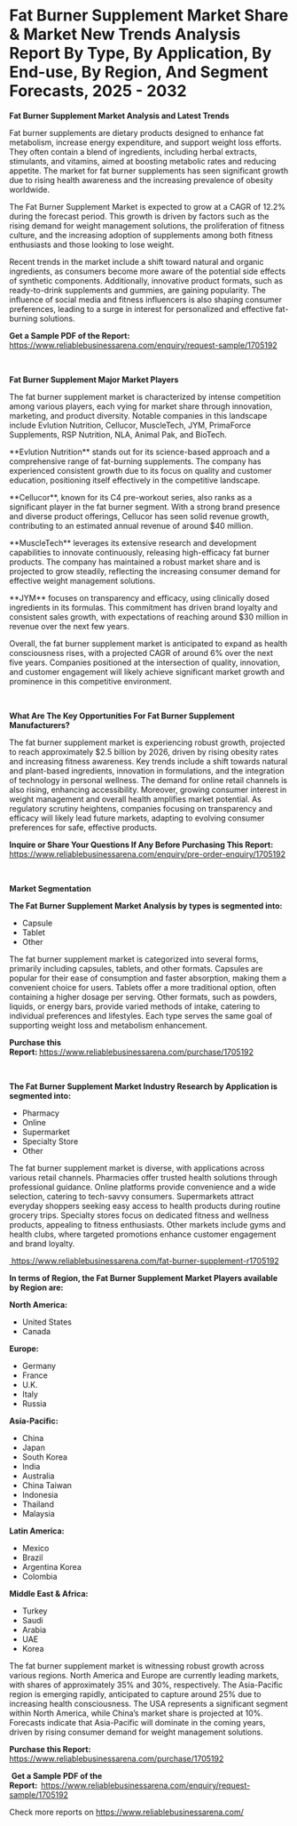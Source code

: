 <p><h1>Fat Burner Supplement Market Share & Market New Trends Analysis Report By Type, By Application, By End-use, By Region, And Segment Forecasts, 2025 - 2032</h1></p><p><strong>Fat Burner Supplement Market Analysis and Latest Trends</strong></p>
<p><p>Fat burner supplements are dietary products designed to enhance fat metabolism, increase energy expenditure, and support weight loss efforts. They often contain a blend of ingredients, including herbal extracts, stimulants, and vitamins, aimed at boosting metabolic rates and reducing appetite. The market for fat burner supplements has seen significant growth due to rising health awareness and the increasing prevalence of obesity worldwide. </p><p>The Fat Burner Supplement Market is expected to grow at a CAGR of 12.2% during the forecast period. This growth is driven by factors such as the rising demand for weight management solutions, the proliferation of fitness culture, and the increasing adoption of supplements among both fitness enthusiasts and those looking to lose weight. </p><p>Recent trends in the market include a shift toward natural and organic ingredients, as consumers become more aware of the potential side effects of synthetic components. Additionally, innovative product formats, such as ready-to-drink supplements and gummies, are gaining popularity. The influence of social media and fitness influencers is also shaping consumer preferences, leading to a surge in interest for personalized and effective fat-burning solutions.</p></p>
<p><strong>Get a Sample PDF of the Report:&nbsp;</strong> <a href="https://www.reliablebusinessarena.com/enquiry/request-sample/1705192?utm_campaign=1998&utm_medium=2&utm_source=Github&utm_content=ia&utm_term=09012025&utm_id=fat-burner-supplement">https://www.reliablebusinessarena.com/enquiry/request-sample/1705192</a></p>
<p>&nbsp;</p>
<p><strong>Fat Burner Supplement Major Market Players</strong></p>
<p><p>The fat burner supplement market is characterized by intense competition among various players, each vying for market share through innovation, marketing, and product diversity. Notable companies in this landscape include Evlution Nutrition, Cellucor, MuscleTech, JYM, PrimaForce Supplements, RSP Nutrition, NLA, Animal Pak, and BioTech.</p><p>**Evlution Nutrition** stands out for its science-based approach and a comprehensive range of fat-burning supplements. The company has experienced consistent growth due to its focus on quality and customer education, positioning itself effectively in the competitive landscape.</p><p>**Cellucor**, known for its C4 pre-workout series, also ranks as a significant player in the fat burner segment. With a strong brand presence and diverse product offerings, Cellucor has seen solid revenue growth, contributing to an estimated annual revenue of around $40 million. </p><p>**MuscleTech** leverages its extensive research and development capabilities to innovate continuously, releasing high-efficacy fat burner products. The company has maintained a robust market share and is projected to grow steadily, reflecting the increasing consumer demand for effective weight management solutions.</p><p>**JYM** focuses on transparency and efficacy, using clinically dosed ingredients in its formulas. This commitment has driven brand loyalty and consistent sales growth, with expectations of reaching around $30 million in revenue over the next few years.</p><p>Overall, the fat burner supplement market is anticipated to expand as health consciousness rises, with a projected CAGR of around 6% over the next five years. Companies positioned at the intersection of quality, innovation, and customer engagement will likely achieve significant market growth and prominence in this competitive environment.</p></p>
<p>&nbsp;</p>
<p><strong>What Are The Key Opportunities For Fat Burner Supplement Manufacturers?</strong></p>
<p><p>The fat burner supplement market is experiencing robust growth, projected to reach approximately $2.5 billion by 2026, driven by rising obesity rates and increasing fitness awareness. Key trends include a shift towards natural and plant-based ingredients, innovation in formulations, and the integration of technology in personal wellness. The demand for online retail channels is also rising, enhancing accessibility. Moreover, growing consumer interest in weight management and overall health amplifies market potential. As regulatory scrutiny heightens, companies focusing on transparency and efficacy will likely lead future markets, adapting to evolving consumer preferences for safe, effective products.</p></p>
<p><strong>Inquire or Share Your Questions If Any Before Purchasing This Report:</strong> <a href="https://www.reliablebusinessarena.com/enquiry/pre-order-enquiry/1705192?utm_campaign=1998&utm_medium=2&utm_source=Github&utm_content=ia&utm_term=09012025&utm_id=fat-burner-supplement">https://www.reliablebusinessarena.com/enquiry/pre-order-enquiry/1705192</a></p>
<p>&nbsp;</p>
<p><strong>Market Segmentation</strong></p>
<p><strong>The Fat Burner Supplement Market Analysis by types is segmented into:</strong></p>
<p><ul><li>Capsule</li><li>Tablet</li><li>Other</li></ul></p>
<p><p>The fat burner supplement market is categorized into several forms, primarily including capsules, tablets, and other formats. Capsules are popular for their ease of consumption and faster absorption, making them a convenient choice for users. Tablets offer a more traditional option, often containing a higher dosage per serving. Other formats, such as powders, liquids, or energy bars, provide varied methods of intake, catering to individual preferences and lifestyles. Each type serves the same goal of supporting weight loss and metabolism enhancement.</p></p>
<p><strong>Purchase this Report:&nbsp;</strong><a href="https://www.reliablebusinessarena.com/purchase/1705192?utm_campaign=1998&utm_medium=2&utm_source=Github&utm_content=ia&utm_term=09012025&utm_id=fat-burner-supplement">https://www.reliablebusinessarena.com/purchase/1705192</a></p>
<p>&nbsp;</p>
<p><strong>The Fat Burner Supplement Market Industry Research by Application is segmented into:</strong></p>
<p><ul><li>Pharmacy</li><li>Online</li><li>Supermarket</li><li>Specialty Store</li><li>Other</li></ul></p>
<p><p>The fat burner supplement market is diverse, with applications across various retail channels. Pharmacies offer trusted health solutions through professional guidance. Online platforms provide convenience and a wide selection, catering to tech-savvy consumers. Supermarkets attract everyday shoppers seeking easy access to health products during routine grocery trips. Specialty stores focus on dedicated fitness and wellness products, appealing to fitness enthusiasts. Other markets include gyms and health clubs, where targeted promotions enhance customer engagement and brand loyalty.</p></p>
<p><a href="https://www.reliablebusinessarena.com/fat-burner-supplement-r1705192?utm_campaign=1998&utm_medium=2&utm_source=Github&utm_content=ia&utm_term=09012025&utm_id=fat-burner-supplement">&nbsp;https://www.reliablebusinessarena.com/fat-burner-supplement-r1705192</a></p>
<p><strong>In terms of Region, the Fat Burner Supplement Market Players available by Region are:</strong></p>
<p>
    <p> <strong> North America: </strong>
        <ul>
            <li>United States</li>
            <li>Canada</li>
        </ul>
        </p> 
    <p> <strong> Europe: </strong>
        <ul>
            <li>Germany</li>
            <li>France</li>
            <li>U.K.</li>
            <li>Italy</li>
            <li>Russia</li>
        </ul>
        </p> 
    <p> <strong> Asia-Pacific: </strong>
        <ul>
            <li>China</li>
            <li>Japan</li>
            <li>South Korea</li>
            <li>India</li>
            <li>Australia</li>
            <li>China Taiwan</li>
            <li>Indonesia</li>
            <li>Thailand</li>
            <li>Malaysia</li>
        </ul>
        </p> 
    <p> <strong> Latin America: </strong>
        <ul>
            <li>Mexico</li>
            <li>Brazil</li>
            <li>Argentina Korea</li>
            <li>Colombia</li>
        </ul>
        </p> 
    <p> <strong> Middle East & Africa: </strong>
        <ul>
            <li>Turkey</li>
            <li>Saudi</li>
            <li>Arabia</li>
            <li>UAE</li>
            <li>Korea</li>
        </ul>
    </p>
    </p>
<p><p>The fat burner supplement market is witnessing robust growth across various regions. North America and Europe are currently leading markets, with shares of approximately 35% and 30%, respectively. The Asia-Pacific region is emerging rapidly, anticipated to capture around 25% due to increasing health consciousness. The USA represents a significant segment within North America, while China’s market share is projected at 10%. Forecasts indicate that Asia-Pacific will dominate in the coming years, driven by rising consumer demand for weight management solutions.</p></p>
<p><strong>Purchase this Report: </strong><a href="https://www.reliablebusinessarena.com/purchase/1705192?utm_campaign=1998&utm_medium=2&utm_source=Github&utm_content=ia&utm_term=09012025&utm_id=fat-burner-supplement">https://www.reliablebusinessarena.com/purchase/1705192</a></p>
<p>&nbsp;<strong>Get a Sample PDF of the Report:&nbsp;&nbsp;</strong><a href="https://www.reliablebusinessarena.com/enquiry/request-sample/1705192?utm_campaign=1998&utm_medium=2&utm_source=Github&utm_content=ia&utm_term=09012025&utm_id=fat-burner-supplement">https://www.reliablebusinessarena.com/enquiry/request-sample/1705192</a></p>
<p><strong></strong></p>
<p>Check more reports on <a href="https://www.reliablebusinessarena.com/?utm_campaign=1998&utm_medium=2&utm_source=Github&utm_content=ia&utm_term=09012025&utm_id=fat-burner-supplement">https://www.reliablebusinessarena.com/</a></p>